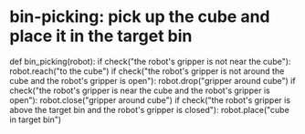# bin-picking: pick up the cube and place it in the target bin
def bin_picking(robot):
    if check("the robot's gripper is not near the cube"):
        robot.reach("to the cube")
    if check("the robot's gripper is not around the cube and the robot's gripper is open"):
        robot.drop("gripper around cube")
    if check("the robot's gripper is near the cube and the robot's gripper is open"):
        robot.close("gripper around cube")
    if check("the robot's gripper is above the target bin and the robot's gripper is closed"):
        robot.place("cube in target bin")